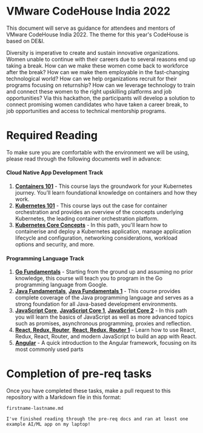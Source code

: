 # VMware CodeHouse India 2022

This document will serve as guidance for attendees and mentors of VMware CodeHouse India 2022. The theme for this year's CodeHouse is based on DE&I.

Diversity is imperative to create and sustain innovative organizations. Women unable to continue with their careers due to several reasons end up taking a break. 
How can we make these women come back to workforce after the break? How can we make them employable in the fast-changing technological world?  How can we help organizations recruit for their programs focusing on returnship? How can we leverage technology to train and connect these women to the right upskilling platforms and job opportunities? Via this hackathon, the participants will develop a solution to connect promising women candidates who have taken a career break, to job opportunities and access to technical mentorship programs. 


# Required Reading

To make sure you are comfortable with the environment we will be using, please read through the following documents well in advance:

#### Cloud Native App Development Track 
1. **[Containers 101](https://kube.academy/courses/containers-101)** - This course lays the groundwork for your Kubernetes journey. You’ll learn foundational knowledge on containers and how they work. 
2. **[Kubernetes 101](https://kube.academy/courses/kubernetes-101)** - This course lays out the case for container orchestration and provides an overview of the concepts underlying Kubernetes, the leading container orchestration platform.
3. **[Kubernetes Core Concepts](https://kube.academy/paths/kubernetes-core-concepts)** - In this path, you'll learn how to containerise and deploy a Kubernetes application, manage application lifecycle and configuration, networking considerations, workload options and security, and more.

#### Programming Language Track
1. **[Go Fundamentals](https://www.udemy.com/course/getgoing/)** - Starting from the ground up and assuming no prior knowledge, this course will teach you to program in the Go programming language from Google.
2. **[Java Fundamentals](https://www.udemy.com/course/java-tutorial)**, **[Java Fundamentals 1](https://www.udemy.com/course/java-latest-programming-fromzero-java13-java12-java11-java10-java9-j8)** - This course provides complete coverage of the Java programming language and serves as a strong foundation for all Java-based development environments. 
3. **[JavaScript Core](https://www.udemy.com/course/javascript-essentials)**, **[JavaScript Core 1](https://www.udemy.com/course/javascriptfundamentals)**, **[JavaScript Core 2](https://www.udemy.com/course/advanced-and-object-oriented-javascript)** - In this path you will learn the basics of JavaScript as well as more advanced topics such as promises, asynchronous programming, proxies and reflection.
4. **[React, Redux, Router](https://www.udemy.com/course/reacttutorial/)**, **[React, Redux, Router 1](https://www.udemy.com/course/modern-react/)** - Learn how to use React, Redux, React, Router, and modern JavaScript to build an app with React.
5. **[Angular](https://www.udemy.com/course/angular-for-beginners-course)** - A quick introduction to the Angular framework, focusing on its most commonly used parts






# Completion of pre-req tasks

Once you have completed these tasks, make a pull request to this repository with a Markdown file in this format:

`firstname-lastname.md`

`I've finished reading through the pre-req docs and ran at least one example AI/ML app on my laptop!`
